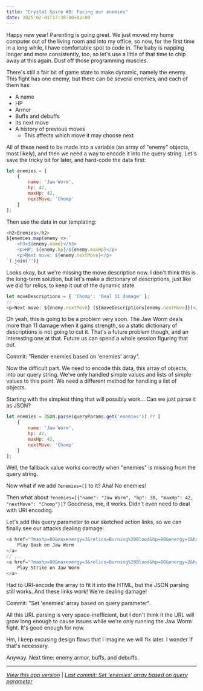 ```yaml
---
title: "Crystal Spire #8: Facing our enemies"
date: 2025-02-01T17:38:00+02:00
---
```


Happy new year! Parenting is going great. We just moved my home computer out of the living room and into my office, so now, for the first time in a long while, I have comfortable spot to code in. The baby is napping longer and more consistently, too, so let's use a little of that time to chip away at this again. Dust off those programming muscles.

There's still a fair bit of game state to make dynamic, namely the enemy. This fight has one enemy, but there can be several enemies, and each of them has:
- A name
- HP
- Armor
- Buffs and debuffs
- Its next move
- A history of previous moves
    - This affects which move it may choose next

All of these need to be made into a variable (an array of "enemy" objects, most likely), and then we need a way to encode it into the query string. Let's save the tricky bit for later, and hard-code the data first:

```js
let enemies = [
    {
        name: 'Jaw Worm',
        hp: 42,
        maxHp: 42,
        nextMove: 'Chomp'
    }
];
```

Then use the data in our templating:

```js
<h2>Enemies</h2>
${enemies.map(enemy => `
    <h3>${enemy.name}</h3>
    <p>HP: ${enemy.hp}/${enemy.maxHp}</p>
    <p>Next move: ${enemy.nextMove}</p>
`).join('')}
```

Looks okay, but we're missing the move description now. I don't think this is the long-term solution, but let's make a dictionary of descriptions, just like we did for relics, to keep it out of the dynamic state.

```js
let moveDescriptions = { 'Chomp': 'Deal 11 damage' };
// ...
<p>Next move: ${enemy.nextMove} (${moveDescriptions[enemy.nextMove]})</p>
```

Oh yeah, this is going to be a problem very soon. The Jaw Worm deals more than 11 damage when it gains strength, so a static dictionary of descriptions is not going to cut it. That's a future problem though, and an interesting one at that. Future us can spend a whole session figuring that out.

Commit: "Render enemies based on 'enemies' array".

Now the difficult part. We need to encode this data, this array of objects, into our query string. We've only handled simple values and lists of simple values to this point. We need a different method for handling a list of objects.

Starting with the simplest thing that will possibly work... Can we just parse it as JSON?

```js
let enemies = JSON.parse(queryParams.get('enemies')) ?? [
    {
        name: 'Jaw Worm',
        hp: 42,
        maxHp: 42,
        nextMove: 'Chomp'
    }
];
```

Well, the fallback value works correctly when "enemies" is missing from the query string.

Now what if we add `?enemies=[]` to it? Aha! No enemies!

Then what about `?enemies=[{"name": "Jaw Worm", "hp": 30, "maxHp": 42, "nextMove": "Chomp"}]`? Goodness, me, it works. Didn't even need to deal with URI encoding.

Let's add this query parameter to our sketched action links, so we can finally see our attacks dealing damage:

```js
<a href="?maxhp=80&maxenergy=3&relics=Burning%20Blood&hp=80&energy=1&hand=Defend,Defend,Defend,Strike&draw=Defend,Strike,Strike,Strike,Strike&discard=Bash&enemies=%5B%7B%22name%22%3A%20%22Jaw%20Worm%22%2C%20%22hp%22%3A%2034%2C%20%22maxHp%22%3A%2042%2C%20%22nextMove%22%3A%20%22Chomp%22%7D%5D">
    Play Bash on Jaw Worm
</a>
// ...
<a href="?maxhp=80&maxenergy=3&relics=Burning%20Blood&hp=80&energy=2&hand=Bash,Defend,Defend,Defend&draw=Defend,Strike,Strike,Strike,Strike&discard=Strike&enemies=%5B%7B%22name%22%3A%20%22Jaw%20Worm%22%2C%20%22hp%22%3A%2036%2C%20%22maxHp%22%3A%2042%2C%20%22nextMove%22%3A%20%22Chomp%22%7D%5D">
    Play Strike on Jaw Worm
</a>
```

Had to URI-encode the array to fit it into the HTML, but the JSON parsing still works. And these links work! We're dealing damage!

Commit: "Set 'enemies' array based on query parameter".

All this URL parsing is very space-inefficient, but I don't think it the URL will grow long enough to cause issues while we're only running the Jaw Worm fight. It's good enough for now.

Hm, I keep excusing design flaws that I imagine we will fix later. I wonder if that's necessary.

Anyway. Next time: enemy armor, buffs, and debuffs.

---

_[View this app version](/crystal-spire/v8/)_ | _[Last commit: Set 'enemies' array based on query parameter](https://codeberg.org/cvennevik/crystal-spire/src/commit/fe7c1d1bcd8ecaa20f4ef01108a4854c0cb896b9)_